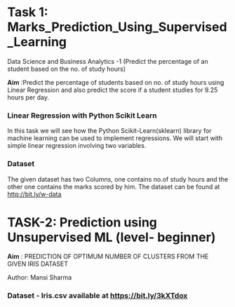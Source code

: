 # Task 1: Marks_Prediction_Using_Supervised_Learning
Data Science and Business Analytics -1 (Predict the percentage of an student based on the no. of study hours)

__Aim__ :Predict the percentage of students based on no. of study hours using Linear Regression and also predict the score if a student studies for 9.25 hours per day.

### Linear Regression with Python Scikit Learn

In this task we will see how the Python Scikit-Learn(sklearn) library for machine learning can be used to implement regressions. We will start with simple linear regression involving two variables.

### Dataset

The given dataset has two Columns, one contains no.of study hours and the other one contains the marks scored by him. The dataset can be found at http://bit.ly/w-data

# TASK-2: Prediction using Unsupervised ML (level- beginner)
__Aim__ : PREDICTION OF OPTIMUM NUMBER OF CLUSTERS FROM THE GIVEN IRIS DATASET

Author: Mansi Sharma
### Dataset - Iris.csv available at https://bit.ly/3kXTdox
